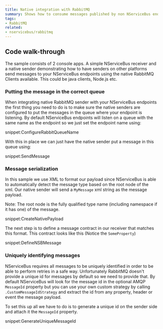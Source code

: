 ```yaml
---
title: Native integration with RabbitMQ
summary: Shows how to consume messages published by non NServiceBus endpoints
tags:
- RabbitMQ
related:
- nservicebus/rabbitmq
---
```



## Code walk-through

The sample consists of 2 console apps. A simple NServiceBus receiver and a native sender demonstrating how to have senders on other platforms send messages to your NServiceBus endpoints using the native RabbitMQ Clients available. This could be java clients, Node.js etc.


### Putting the message in the correct queue

When integrating native RabbitMQ sender with your NServiceBus endpoints the first thing you need to do is to make sure the native senders are configured to put the messages in the queue where your endpoint is listening. By default NServiceBus endpoints will listen on a queue with the same name as the endpoint so we just set the endpoint name using:

snippet:ConfigureRabbitQueueName

With this in place we can just have the native sender put a message in this queue using:

snippet:SendMessage


### Message serialization

In this sample we use XML to format our payload since NServiceBus is able to automatically detect the message type based on the root node of the xml. Our native sender will send a `MyMessage` xml string as the message payload. 

Note: The root node is the fully qualified type name (including namespace if it has one) of the message.

snippet:CreateNativePayload

The next step is to define a message contract in our receiver that matches this format. This contract looks like this (Notice the `SomeProperty`)

snippet:DefineNSBMessage


### Uniquely identifying messages

NServiceBus requires all messages to be uniquely identified in order to be able to perform retries in a safe way. Unfortunately RabbitMQ doesn't provide a unique id for messages by default so we need to provide that. By default NServiceBus will look for the message id in the optional AMQP `MessageId` property but you can use your own custom strategy by calling `.CustomMessageIdStrategy` and extract the id from any property, header or event the message payload. 

To set this up all we have to do is to generate a unique id on the sender side and attach it the `MessageId` property.

snippet:GenerateUniqueMessageId
